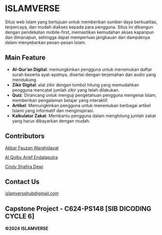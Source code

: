 # ISLAMVERSE

Situs web Islam yang bertujuan untuk memberikan sumber daya berkualitas, terpercaya, dan mudah diakses kepada para pengguna. Situs ini dibangun dengan pendekatan mobile-first, memastikan kemudahan akses kapanpun dan dimanapun, sehingga dapat memperluas jangkauan dan dampaknya dalam menyebarkan pesan-pesan Islam.

## Main Feature

- **Al-Qur’an Digital**: memungkinkan pengguna untuk menemukan daftar surah beserta ayat-ayatnya, disertai dengan terjemahan dan audio yang mendukung.
- **Zikir Digital**: alat zikir dengan tombol hitung yang memudahkan pengguna mencatat jumlah zikir yang telah dilakukan.
- **Quiz**: Dirancang untuk menguji pengetahuan pengguna mengenai Islam, memberikan pengalaman belajar yang interaktif.
- **Artikel**: Memungkinkan pengguna untuk menemukan berbagai artikel Islami yang informatif dan menginspirasi.
- **Kalkulator Zakat**: Membantu pengguna dalam menghitung jumlah zakat yang harus dibayarkan dengan mudah.

## Contributors

[Akbar Fauzan Warahidayat](https://github.com/AkbarFauzanWarahidayat)

[Al Qolby Arief Endalaputra](https://github.com/qolbyarf)

[Cindy Shafira Dewi](https://github.com/cylevire)

## Contact Us 

islamversehub@gmail.com

## Capstone Project - C624-PS148 [SIB DICODING CYCLE 6]
#### ©2024 ISLAMVERSE
